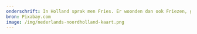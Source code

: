```yaml
---
onderschrift: In Holland sprak men Fries. Er woonden dan ook Friezen, géén Hollanders/
bron: Pixabay.com
image: /img/nederlands-noordholland-kaart.png
---
```

